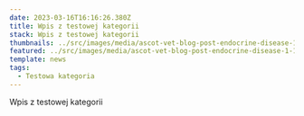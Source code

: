```yaml
---
date: 2023-03-16T16:16:26.380Z
title: Wpis z testowej kategorii
stack: Wpis z testowej kategorii
thumbnails: ../src/images/media/ascot-vet-blog-post-endocrine-disease-1-1080x675.jpg
featured: ../src/images/media/ascot-vet-blog-post-endocrine-disease-1-1080x675.jpg
template: news
tags:
  - Testowa kategoria
---
```

Wpis z testowej kategorii